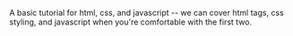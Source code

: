 A basic tutorial for html, css, and javascript -- we can cover html tags, css styling, and javascript when you're comfortable with the first two.
